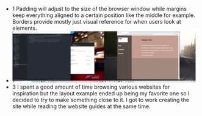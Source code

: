 - 1 Padding will adjust to the size of the browser window while margins keep everything
aligned to a certain position like the middle for example. Borders provide mostly just visual
reference for when users look at elements.
- ![Screenshot](./images/ScreenshotA11.png)
- 3 I spent a good amount of time browsing various websites for inspiration but the
layout example ended up being my favorite one so I decided to try to make something
close to it. I got to work creating the site while reading the website guides at
the same time.
